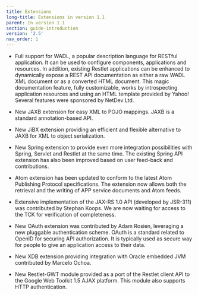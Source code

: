 ```yaml
---
title: Extensions
long-title: Extensions in version 1.1
parent: In version 1.1
section: guide-introduction
version: '2.5'
nav_order: 1
---
```

-   Full support for WADL, a popular description language for RESTful
    application. It can be used to configure components, applications
    and resources. In addition, existing Restlet applications can be
    enhanced to dynamically expose a REST API documentation as either a
    raw WADL XML document or as a converted HTML document. This magic
    documentation feature, fully customizable, works by introspecting
    application resources and using an HTML template provided by Yahoo!
    Several features were sponsored by NetDev Ltd.

-   New JAXB extension for easy XML to POJO mappings. JAXB is a standard
    annotation-based API.

-   New JiBX extension providing an efficient and flexible alternative
    to JAXB for XML to object serialization.

-   New Spring extension to provide even more integration possibilities
    with Spring, Servlet and Restlet at the same time. The existing
    Spring API extension has also been improved based on user feed-back
    and contributions.

-   Atom extension has been updated to conform to the latest Atom
    Publishing Protocol specifications. The extension now allows both
    the retrieval and the writing of APP service documents and Atom
    feeds.

-   Extensive implementation of the JAX-RS 1.0 API (developed by
    JSR-311) was contributed by Stephan Koops. We are now waiting for
    access to the TCK for verification of completeness.

-   New OAuth extension was contributed by Adam Rosien, leveraging a new
    pluggable authentication scheme. OAuth is a standard related to
    OpenID for securing API authorization. It is typically used as
    secure way for people to give an application access to their data.

-   New XDB extension providing integration with Oracle embedded JVM
    contributed by Marcelo Ochoa.

-   New Restlet-GWT module provided as a port of the Restlet client API
    to the Google Web Toolkit 1.5 AJAX platform. This module also
    supports HTTP authentication.
